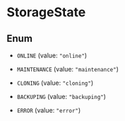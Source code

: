
# StorageState

## Enum


* `ONLINE` (value: `"online"`)

* `MAINTENANCE` (value: `"maintenance"`)

* `CLONING` (value: `"cloning"`)

* `BACKUPING` (value: `"backuping"`)

* `ERROR` (value: `"error"`)



